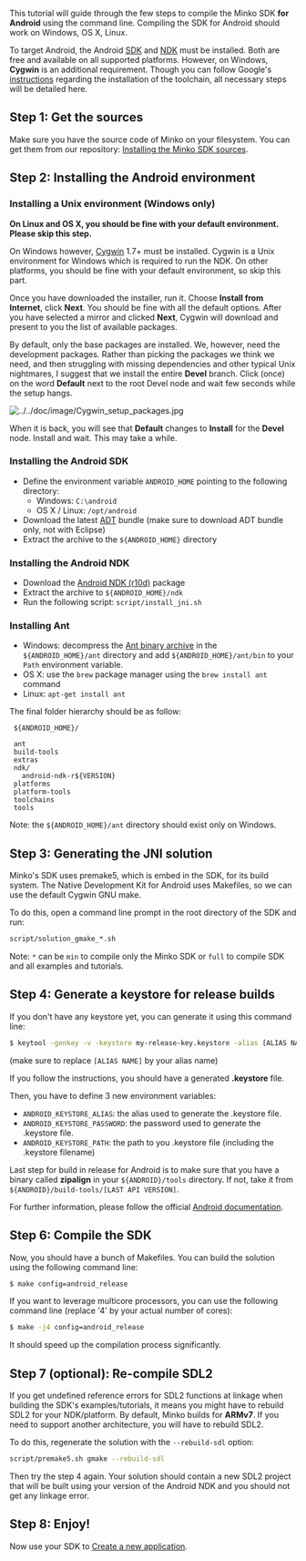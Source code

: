 This tutorial will guide through the few steps to compile the Minko SDK **for Android** using the command line. Compiling the SDK for Android should work on Windows, OS X, Linux.

To target Android, the Android [SDK](http://developer.android.com/sdk/index.html) and [NDK](https://developer.android.com/tools/sdk/ndk/index.html) must be installed. Both are free and available on all supported platforms. However, on Windows, **Cygwin** is an additional requirement. Though you can follow Google's [instructions](https://developer.android.com/ndk/guides/standalone_toolchain.html) regarding the installation of the toolchain, all necessary steps will be detailed here.

Step 1: Get the sources
-----------------------

Make sure you have the source code of Minko on your filesystem. You can get them from our repository: [Installing the Minko SDK sources](Installing_the_SDK_sources.md#step-1-install-a-git-client).

Step 2: Installing the Android environment
------------------------------------------

### Installing a Unix environment (Windows only)

**On Linux and OS X, you should be fine with your default environment. Please skip this step.**

On Windows however, [Cygwin](http://cygwin.com/) 1.7+ must be installed. Cygwin is a Unix environment for Windows which is required to run the NDK. On other platforms, you should be fine with your default environment, so skip this part.

Once you have downloaded the installer, run it. Choose **Install from Internet**, click **Next**. You should be fine with all the default options. After you have selected a mirror and clicked **Next**, Cygwin will download and present to you the list of available packages.

By default, only the base packages are installed. We, however, need the development packages. Rather than picking the packages we think we need, and then struggling with missing dependencies and other typical Unix nightmares, I suggest that we install the entire **Devel** branch. Click (once) on the word **Default** next to the root Devel node and wait few seconds while the setup hangs.

![](../../doc/image/Cygwin_setup_packages.jpg "../../doc/image/Cygwin_setup_packages.jpg")

When it is back, you will see that **Default** changes to **Install** for the **Devel** node. Install and wait. This may take a while.

### Installing the Android SDK

-   Define the environment variable `ANDROID_HOME` pointing to the following directory:
    -   Windows: `C:\android`
    -   OS X / Linux: `/opt/android`
-   Download the latest [ADT](http://developer.android.com/sdk/index.html) bundle (make sure to download ADT bundle only, not with Eclipse)
-   Extract the archive to the `${ANDROID_HOME}` directory

### Installing the Android NDK

-   Download the [Android NDK (r10d)](http://dl.google.com/android/ndk/android-ndk-r10d-windows-x86.exe) package
-   Extract the archive to `${ANDROID_HOME}/ndk`
-   Run the following script: `script/install_jni.sh`

### Installing Ant

-   Windows: decompress the [Ant binary archive](https://www.apache.org/dist/ant/binaries/) in the `${ANDROID_HOME}/ant` directory and add `${ANDROID_HOME}/ant/bin` to your `Path` environment variable.
-   OS X: use the `brew` package manager using the `brew install ant` command
-   Linux: `apt-get install ant`

The final folder hierarchy should be as follow:


```
 ${ANDROID_HOME}/

 ant
 build-tools
 extras
 ndk/
   android-ndk-r${VERSION}
 platforms
 platform-tools
 toolchains
 tools
```


Note: the `${ANDROID_HOME}/ant` directory should exist only on Windows.

Step 3: Generating the JNI solution
-----------------------------------

Minko's SDK uses premake5, which is embed in the SDK, for its build system. The Native Development Kit for Android uses Makefiles, so we can use the default Cygwin GNU make.

To do this, open a command line prompt in the root directory of the SDK and run:

```bash
script/solution_gmake_*.sh
```

Note: `*` can be `min` to compile only the Minko SDK or `full` to compile SDK and all examples and tutorials.

Step 4: Generate a keystore for release builds
----------------------------------------------

If you don't have any keystore yet, you can generate it using this command line:


```bash
$ keytool -genkey -v -keystore my-release-key.keystore -alias [ALIAS NAME] -keyalg RSA -keysize 2048 -validity 10000
```


(make sure to replace `[ALIAS NAME]` by your alias name)

If you follow the instructions, you should have a generated **.keystore** file.

Then, you have to define 3 new environment variables:

-   `ANDROID_KEYSTORE_ALIAS`: the alias used to generate the .keystore file.
-   `ANDROID_KEYSTORE_PASSWORD`: the password used to generate the .keystore file.
-   `ANDROID_KEYSTORE_PATH`: the path to you .keystore file (including the .keystore filename)

Last step for build in release for Android is to make sure that you have a binary called **zipalign** in your `${ANDROID}/tools` directory. If not, take it from `${ANDROID}/build-tools/[LAST API VERSION]`.

For further information, please follow the official [Android documentation](http://developer.android.com/tools/publishing/app-signing.html#signing-manually).

Step 6: Compile the SDK
-----------------------

Now, you should have a bunch of Makefiles. You can build the solution using the following command line:


```bash
$ make config=android_release
```


If you want to leverage multicore processors, you can use the following command line (replace '4' by your actual number of cores):


```bash
$ make -j4 config=android_release
```


It should speed up the compilation process significantly.

Step 7 (optional): Re-compile SDL2
----------------------------------

If you get undefined reference errors for SDL2 functions at linkage when building the SDK's examples/tutorials, it means you might have to rebuild SDL2 for your NDK/platform. By default, Minko builds for **ARMv7**. If you need to support another architecture, you will have to rebuild SDL2.

To do this, regenerate the solution with the `--rebuild-sdl` option:

```bash
script/premake5.sh gmake --rebuild-sdl
```

Then try the step 4 again. Your solution should contain a new SDL2 project that will be built using your version of the Android NDK and you should not get any linkage error.

Step 8: Enjoy!
--------------

Now use your SDK to [Create a new application](../tutorial/Create_a_new_application.md).
